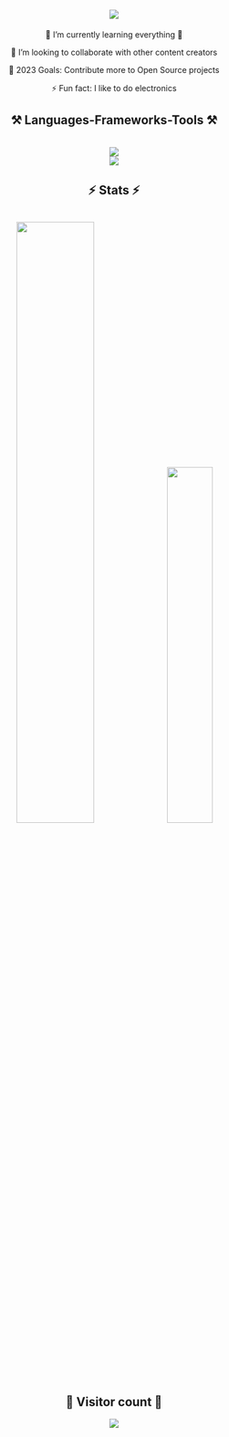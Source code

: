 <h1 align="center">
    <img src="https://readme-typing-svg.herokuapp.com/?font=Righteous&size=35&center=true&vCenter=true&width=500&height=70&duration=3000&lines=Hi+There!+👋;+I'm+Muksin!;" />
</h1>

<div align="center">
  
🌱 I’m currently learning everything 🤣

👯 I’m looking to collaborate with other content creators

🥅 2023 Goals: Contribute more to Open Source projects

⚡ Fun fact: I like to do electronics

</div>

<h2 align="center">⚒️ Languages-Frameworks-Tools ⚒️</h2>
<br/>
<div align="center">
    <img src="https://skillicons.dev/icons?i=python,cpp,javascript,typescript,html,css,nodejs,express,mongodb" /><br>
    <img src="https://skillicons.dev/icons?i=angular,electron,arduino,linux,bash,docker,firebase" /><br>
</div>

<h2 align="center">⚡ Stats ⚡</h2>
<br>
<div align=center>
  <img width=52% src="https://github-readme-stats.vercel.app/api?username=muki01&theme=react&show_icons=true&hide_border=true&count_private=true"/>
  <img width=40% src="https://github-readme-stats.vercel.app/api/top-langs/?username=muki01&theme=react&show_icons=true&hide_border=true&layout=compact" />
</div>

<div align="center">
  <h2 align="center">💛 Visitor count 💛</h2>
  <img src="https://profile-counter.glitch.me/muki01/count.svg" />
</div>

